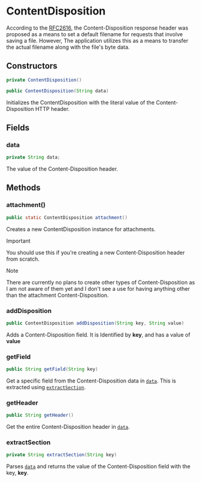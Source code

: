 # ContentDisposition

According to the
[RFC2616](https://www.rfc-editor.org/rfc/rfc2616#section-19.5.1), the
Content-Disposition response header was proposed as a means to set a default
filename for requests that involve saving a file. However, The application
utilizes this as a means to transfer the actual filename along with the file's
byte data.

## Constructors
```java
private ContentDisposition()
```

```java
public ContentDisposition(String data)
```
Initializes the ContentDisposition with the literal value of the
Content-Disposition HTTP header.

## Fields
### data
```java
private String data;
```
The value of the Content-Disposition header.

## Methods
### attachment()
```java
public static ContentDisposition attachment()
```
Creates a new ContentDisposition instance for attachments.

> [!IMPORTANT]
> You should use this if you're creating a new Content-Disposition header from
> scratch.

> [!NOTE]
> There are currently no plans to create other types of Content-Disposition as
> I am not aware of them yet and I don't see a use for having anything other
> than the attachment Content-Disposition.

### addDisposition
```java
public ContentDisposition addDisposition(String key, String value)
```
Adds a Content-Disposition field. It is Identified by **key**, and has a value
of **value**

### getField
```java
public String getField(String key) 
```
Get a specific field from the Content-Disposition data in [`data`](#data). This
is extracted using [`extractSection`](#extractsection).

### getHeader
```java
public String getHeader()
```
Get the entire Content-Disposition header in [`data`](#data).

### extractSection
```java
private String extractSection(String key) 
```
Parses [`data`](#data) and returns the value of the Content-Disposition field
with the key, **key**.
